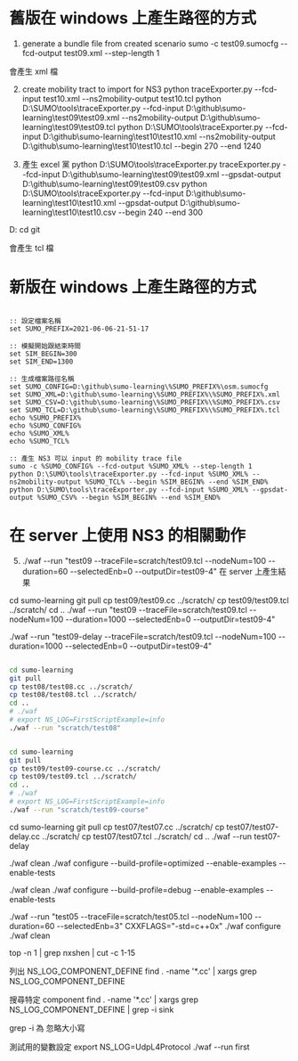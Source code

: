 # 舊版在 windows 上產生路徑的方式

1. generate a bundle file from created scenario
sumo -c test09.sumocfg --fcd-output test09.xml --step-length 1

會產生 xml 檔

2. create mobility tract to import for NS3
python traceExporter.py --fcd-input test10.xml --ns2mobility-output test10.tcl
python D:\SUMO\tools\traceExporter.py --fcd-input D:\github\sumo-learning\test09\test09.xml --ns2mobility-output D:\github\sumo-learning\test09\test09.tcl
python D:\SUMO\tools\traceExporter.py --fcd-input D:\github\sumo-learning\test10\test10.xml --ns2mobility-output D:\github\sumo-learning\test10\test10.tcl --begin 270 --end 1240

3. 產生 excel 黨
python D:\SUMO\tools\traceExporter.py traceExporter.py --fcd-input D:\github\sumo-learning\test09\test09.xml --gpsdat-output D:\github\sumo-learning\test09\test09.csv
python D:\SUMO\tools\traceExporter.py --fcd-input D:\github\sumo-learning\test10\test10.xml --gpsdat-output D:\github\sumo-learning\test10\test10.csv --begin 240 --end 300

D:
cd git

會產生 tcl 檔

# 新版在 windows 上產生路徑的方式

``` CMD

:: 設定檔案名稱
set SUMO_PREFIX=2021-06-06-21-51-17

:: 模擬開始跟結束時間
set SIM_BEGIN=300
set SIM_END=1300

:: 生成檔案路徑名稱
set SUMO_CONFIG=D:\github\sumo-learning\%SUMO_PREFIX%\osm.sumocfg
set SUMO_XML=D:\github\sumo-learning\%SUMO_PREFIX%\%SUMO_PREFIX%.xml
set SUMO_CSV=D:\github\sumo-learning\%SUMO_PREFIX%\%SUMO_PREFIX%.csv
set SUMO_TCL=D:\github\sumo-learning\%SUMO_PREFIX%\%SUMO_PREFIX%.tcl
echo %SUMO_PREFIX%
echo %SUMO_CONFIG%
echo %SUMO_XML%
echo %SUMO_TCL%

:: 產生 NS3 可以 input 的 mobility trace file
sumo -c %SUMO_CONFIG% --fcd-output %SUMO_XML% --step-length 1
python D:\SUMO\tools\traceExporter.py --fcd-input %SUMO_XML% --ns2mobility-output %SUMO_TCL% --begin %SIM_BEGIN% --end %SIM_END%
python D:\SUMO\tools\traceExporter.py --fcd-input %SUMO_XML% --gpsdat-output %SUMO_CSV% --begin %SIM_BEGIN% --end %SIM_END%

```

# 在 server 上使用 NS3 的相關動作

5. ./waf --run "test09 --traceFile=scratch/test09.tcl --nodeNum=100 --duration=60 --selectedEnb=0 --outputDir=test09-4"
在 server 上產生結果

cd sumo-learning
git pull
cp test09/test09.cc ../scratch/
cp test09/test09.tcl ../scratch/
cd ..
./waf --run "test09 --traceFile=scratch/test09.tcl --nodeNum=100 --duration=1000 --selectedEnb=0 --outputDir=test09-4"

./waf --run "test09-delay --traceFile=scratch/test09.tcl --nodeNum=100 --duration=1000 --selectedEnb=0 --outputDir=test09-4"

```bash

cd sumo-learning
git pull
cp test08/test08.cc ../scratch/
cp test08/test08.tcl ../scratch/
cd ..
# ./waf
# export NS_LOG=FirstScriptExample=info
./waf --run "scratch/test08"


```

```bash

cd sumo-learning
git pull
cp test09/test09-course.cc ../scratch/
cp test09/test09.tcl ../scratch/
cd ..
# ./waf
# export NS_LOG=FirstScriptExample=info
./waf --run "scratch/test09-course"

```


cd sumo-learning
git pull
cp test07/test07.cc ../scratch/
cp test07/test07-delay.cc ../scratch/
cp test07/test07.tcl ../scratch/
cd ..
./waf --run test07-delay


./waf clean
./waf configure --build-profile=optimized --enable-examples --enable-tests

./waf clean
./waf configure --build-profile=debug --enable-examples --enable-tests

./waf --run "test05 --traceFile=scratch/test05.tcl --nodeNum=100 --duration=60 --selectedEnb=3"
CXXFLAGS="-std=c++0x" ./waf configure
./waf clean

top -n 1 | grep nxshen | cut -c 1-15

列出 NS_LOG_COMPONENT_DEFINE
find . -name '*.cc' | xargs grep NS_LOG_COMPONENT_DEFINE

搜尋特定 component 
find . -name '*.cc' | xargs grep NS_LOG_COMPONENT_DEFINE | grep -i sink

grep -i 為 忽略大小寫

測試用的變數設定
export NS_LOG=UdpL4Protocol
    ./waf --run first

